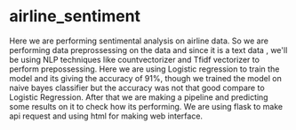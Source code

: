 # airline_sentiment

 Here we are performing sentimental analysis on airline data.
 So we are performing data preprossessing on the data and since it is a text data , we'll be using NLP techniques like countvectorizer and Tfidf vectorizer to perform prepossessing.
 Here we are using Logistic regression to train the model and its giving the accuracy of 91%, though we trained the model on naive bayes classifier but the accuracy was not that good compare to Logistic Regression.
 After that we are making a pipeline and predicting some results on it to check how its performing.
 We are using flask to make api request and using html for making web interface. 
